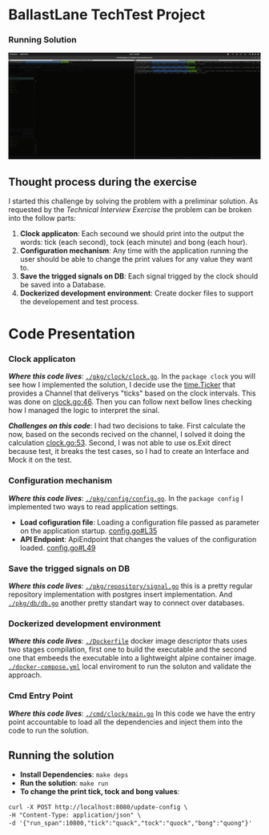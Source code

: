 # BallastLane TechTest Project

### Running Solution ###

![Running Example](./docs/running.gif)

## Thought process during the exercise

I started this challenge by solving the problem with a preliminar solution. As requested by the *Technical Interview Exercise* the problem can be broken into the follow parts:

1. **Clock applicaton**: Each secound we should print into the output the words: tick (each second), tock (each minute) and bong (each hour).
2. **Configuration mechanism**: Any time with the application running the user should be able to change the print values for any value they want to.
3. **Save the trigged signals on DB**: Each signal trigged by the clock should be saved into a Database.
4. **Dockerized development environment**: Create docker files to support the developement and test process.

# Code Presentation #

### Clock applicaton ###

***Where this code lives***: [`./pkg/clock/clock.go`](./pkg/clock/clock.go). In the `package clock` you will see how I implemented the solution, I decide use the [time.Ticker](https://pkg.go.dev/time#Ticker) that provides a Channel that deliverys "ticks" based on the clock intervals. This was done on [clock.go:46](./pkg/clock/clock.go#L46). Then you can follow next bellow lines checking how I managed the logic to interpret the sinal.

***Challenges on this code***: I had two decisions to take. First calculate the now, based on the seconds recived on the channel, I solved it doing the calculation [clock.go:53](./pkg/clock/clock.go#L53). Second, I was not able to use os.Exit direct because test, it breaks the test cases, so I had to create an Interface and Mock it on the test.

### Configuration mechanism ###

***Where this code lives***: [`./pkg/config/config.go`](./pkg/config/config.go). In the `package config` I implemented two ways to read application settings.
* **Load cofiguration file**: Loading a configuration file passed as parameter on the application startup. [config.go#L35](./pkg/config/config.go#L35)
* **API Endpoint**: ApiEndpoint that changes the values of the configuration loaded. [config.go#L49](./pkg/config/config.go#L49)

### Save the trigged signals on DB ###

***Where this code lives***: [`./pkg/repository/signal.go`](./pkg/repository/signal.go) this is a pretty regular repository implementation with postgres insert implementation. And [`./pkg/db/db.go`](./pkg/db/db.go) another pretty standart way to connect over databases.

### Dockerized development environment ###

***Where this code lives***: [`./Dockerfile`](./Dockerfile) docker image descriptor thats uses two stages compilation, first one to build the executable and the second one that embeeds the executable into a lightweight alpine container image. [`./docker-compose.yml`](./docker-compose.yml) local enviroment to run the soluton and validate the approach.


### Cmd Entry Point ###

***Where this code lives***: [`./cmd/clock/main.go`](./cmd/clock/main.go#L56) In this code we have the entry point accountable to load all the dependencies and inject them into the code to run the solution.

## Running the solution

* **Install Dependencies**: `make deps`
* **Run the solution**: `make run`
* **To change the print tick, tock and bong values**:
```shell
curl -X POST http://localhost:8080/update-config \
-H "Content-Type: application/json" \
-d '{"run_span":10800,"tick":"quack","tock":"quock","bong":"quong"}'
```